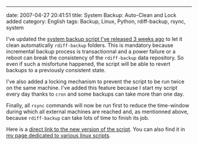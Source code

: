 ---
date: 2007-04-27 20:41:51
title: System Backup: Auto-Clean and Lock added
category: English
tags: Backup, Linux, Python, rdiff-backup, rsync, system

I've updated the [system backup script I've released 3 weeks ago](http://kevin.deldycke.com/2007/04/system-backup-on-unreliable-link-thanks-to-rdiff-backup-and-rsync/) to let it clean automatically `rdiff-backup` folders. This is mandatory because incremental backup process is transactionnal and a power failure or a reboot can break the consistency of the `rdiff-backup` data repository. So even if such a misfortune happened, the script will be able to revert backups to a previously consistent state.

I've also added a locking mechanism to prevent the script to be run twice on the same machine. I've added this feature because I start my script every day thanks to `cron` and some backups can take more than one day.

Finally, all `rsync` commands will now be run first to reduce the time-window during which all external machines are reached and, as mentionned above, because `rdiff-backup` can take lots of time to finish its job.

Here is a [direct link to the new version of the script](http://wordpress.org/extend/plugins/e107-importer/). You can also find it in [my page dedicated to various linux scripts](http://kevin.deldycke.com/code/).
